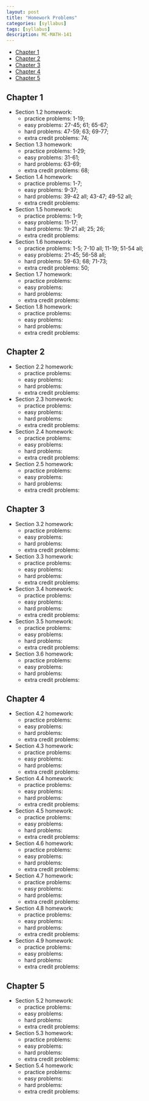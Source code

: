 ```yaml
---
layout: post
title: "Homework Problems"
categories: [syllabus]
tags: [syllabus]
description: MC-MATH-141
---
```


* [Chapter 1](#chapter-1)
* [Chapter 2](#chapter-2)
* [Chapter 3](#chapter-3)
* [Chapter 4](#chapter-4)
* [Chapter 5](#chapter-5)

## Chapter 1
* Section 1.2 homework:
    * practice problems: 1-19;
    * easy problems: 27-45; 61; 65-67;
    * hard problems: 47-59; 63; 69-77;
    * extra credit problems: 74;
* Section 1.3 homework:
    * practice problems: 1-29;
    * easy problems: 31-61;
    * hard problems: 63-69;
    * extra credit problems: 68;
* Section 1.4 homework:
    * practice problems: 1-7;
    * easy problems: 9-37;
    * hard problems: 39-42 all; 43-47; 49-52 all;
    * extra credit problems: 
* Section 1.5 homework:
    * practice problems: 1-9;
    * easy problems: 11-17;
    * hard problems: 19-21 all; 25; 26;
    * extra credit problems: 
* Section 1.6 homework:
    * practice problems: 1-5; 7-10 all; 11-19; 51-54 all;
    * easy problems: 21-45; 56-58 all;
    * hard problems: 59-63; 68; 71-73;
    * extra credit problems: 50;
* Section 1.7 homework:
    * practice problems: 
    * easy problems: 
    * hard problems: 
    * extra credit problems: 
* Section 1.8 homework:
    * practice problems: 
    * easy problems: 
    * hard problems: 
    * extra credit problems: 


## Chapter 2
* Section 2.2 homework:
    * practice problems: 
    * easy problems: 
    * hard problems: 
    * extra credit problems: 
* Section 2.3 homework:
    * practice problems: 
    * easy problems: 
    * hard problems: 
    * extra credit problems: 
* Section 2.4 homework:
    * practice problems: 
    * easy problems: 
    * hard problems: 
    * extra credit problems: 
* Section 2.5 homework:
    * practice problems: 
    * easy problems: 
    * hard problems: 
    * extra credit problems: 


## Chapter 3
* Section 3.2 homework:
    * practice problems: 
    * easy problems: 
    * hard problems: 
    * extra credit problems: 
* Section 3.3 homework:
    * practice problems: 
    * easy problems: 
    * hard problems: 
    * extra credit problems: 
* Section 3.4 homework:
    * practice problems: 
    * easy problems: 
    * hard problems: 
    * extra credit problems: 
* Section 3.5 homework:
    * practice problems: 
    * easy problems: 
    * hard problems: 
    * extra credit problems: 
* Section 3.6 homework:
    * practice problems: 
    * easy problems: 
    * hard problems: 
    * extra credit problems: 


## Chapter 4
* Section 4.2 homework:
    * practice problems: 
    * easy problems: 
    * hard problems: 
    * extra credit problems: 
* Section 4.3 homework:
    * practice problems: 
    * easy problems: 
    * hard problems: 
    * extra credit problems: 
* Section 4.4 homework:
    * practice problems: 
    * easy problems: 
    * hard problems: 
    * extra credit problems: 
* Section 4.5 homework:
    * practice problems: 
    * easy problems: 
    * hard problems: 
    * extra credit problems: 
* Section 4.6 homework:
    * practice problems: 
    * easy problems: 
    * hard problems: 
    * extra credit problems: 
* Section 4.7 homework:
    * practice problems: 
    * easy problems: 
    * hard problems: 
    * extra credit problems: 
* Section 4.8 homework:
    * practice problems: 
    * easy problems: 
    * hard problems: 
    * extra credit problems: 
* Section 4.9 homework:
    * practice problems: 
    * easy problems: 
    * hard problems: 
    * extra credit problems: 


## Chapter 5
* Section 5.2 homework:
    * practice problems: 
    * easy problems: 
    * hard problems: 
    * extra credit problems: 
* Section 5.3 homework:
    * practice problems: 
    * easy problems: 
    * hard problems: 
    * extra credit problems: 
* Section 5.4 homework:
    * practice problems: 
    * easy problems: 
    * hard problems: 
    * extra credit problems: 
